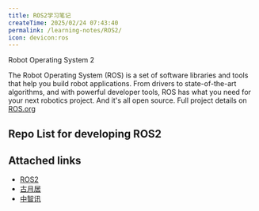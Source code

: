 ```yaml
---
title: ROS2学习笔记
createTime: 2025/02/24 07:43:40
permalink: /learning-notes/ROS2/
icon: devicon:ros
---
```


Robot Operating System 2

The Robot Operating System (ROS) is a set of software libraries and tools that help you build robot applications. From drivers to state-of-the-art algorithms, and with powerful developer tools, ROS has what you need for your next robotics project. And it's all open source. Full project details on [ROS.org](https://ROS.org)

## Repo List for developing ROS2

<CardGrid>
<RepoCard repo="ros2/ros2"></RepoCard>
<RepoCard repo="ros2/ros2_documentation"></RepoCard>
<RepoCard repo="ros2/rclcpp"></RepoCard>
</CardGrid>

## Attached links

- [ROS2](https://ros.org)
- [古月居](https://guyuehome.com)
- [中智讯](https://zonesion.com.cn)